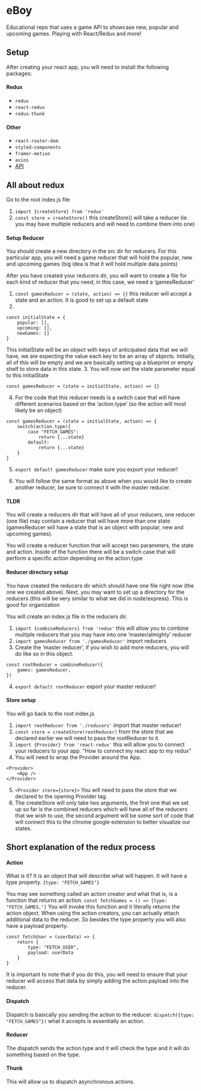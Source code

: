# eBoy
Educational repo that uses a game API to showcase new, popular and upcoming games. Playing with React/Redux and more!

## Setup
After creating your react app, you will need to install the following packages:
#### Redux
- `redux`
- `react-redux`
- `redux-thunk`
#### Other
- `react-router-dom`
- `styled-components`
- `framer-motion`
- `axios`
- [API](https://api.rawg.io/docs/)

## All about redux
Go to the root index.js file
1. `import {createStore} from 'redux'`
2. `const store = createStore()` this createStore() will take a reducer (ie. you may have multiple reducers and will need to combine them into one)

#### Setup Reducer
You should create a new directory in the src dir for reducers. For this particular app, you will need a game reducer that will hold the popular, new and upcoming games (big idea is that it will hold multiple data points)

After you have created your reducers dir, you will want to create a file for each kind of reducer that you need, in this case, we need a ‘gamesReducer’
1. `const gamesReducer = (state, action) => {}` this reducer will accept a state and an action. It is good to set up a default state 
2. 
```
const initialState = {
	popular: [],
	upcoming: [],
	newGames: []
}
```
This initialState will be an object with keys of anticipated data that we will have, we are expecting the value each key to be an array of objects. Initially, all of this will be empty and we are basically setting up a blueprint or empty shelf to store data in this state. 
3. You will now set the state parameter equal to this initialState
```
const gamesReducer = (state = initialState, action) => {}
```
4. For the code that this reducer needs is a switch case that will have different scenarios based on the ‘action.type’ (so the action will most likely be an object)
```
const gamesReducer = (state = initialState, action) => {
	switch(action.type){
		case "FETCH_GAMES":
			return {...state}	
		default: 
			return {...state}
	}
}
```
5. `export default gamesReducer` make sure you export your reducer!

6. You will follow the same format as above when you would like to create another reducer, be sure to connect it with the master reducer. 

#### TLDR
You will create a reducers dir that will have all of your reducers, one reducer (one file) may contain a reducer that will have more than one state (gamesReducer will have a state that is an object with popular, new and upcoming games).

You will create a reducer function that will accept two parameters, the state and action. Inside of the function there will be a switch case that will perform a specific action depending on the action.type 

#### Reducer directory setup
You have created the reducers dir which should have one file right now (the one we created above). Next, you may want to set up a directory for the reducers (this will be very similar to what we did in node/express). This is good for organization

You will create an index.js file in the reducers dir. 
1. `import {combineReducers} from 'redux'` this will allow you to combine multiple reducers that you may have into one ‘master/almighty’ reducer
2. `import gamesReducer from './gamesReducer'` import reducers
3. Create the ‘master reducer’, if you wish to add more reducers, you will do like so in this object.
```
const rootReducer = combineReducer({
	games: gamesReducer,
})
```
4. `export default rootReducer` export your master reducer!

#### Store setup
You will go back to the root index.js 

1. `import rootReducer from './reducers'` import that master reducer!
2. `const store = createStore(rootReducer)` from the store that we declared earlier we will need to pass the rootReducer to it. 
3. `import {Provider} from 'react-redux'` this will allow you to connect your reducers to your app. “How to connect my react app to my redux”
4. You will need to wrap the Provider around the App.
```
<Provider>
	<App />
</Provider>
```
5. `<Provider store={store}>` You will need to pass the store that we declared to the opening Provider tag. 
6. The createStore will only take two arguments, the first one that we set up so far is the combined reducers which will have all of the reducers that we wish to use, the second argument will be some sort of code that will connect this to the chrome google extension to better visualize our states. 

## Short explanation of the redux process
#### Action
What is it? It is an object that will describe what will happen. It will have a type property. `{type: "FETCH_GAMES"}`

You may see something called an action creator and what that is, is a function that returns an action.
`const fetchGames = () => {type: "FETCH_GAMES,"}` You will invoke this function and it literally returns the action object. When using the action creators, you can actually attach additional data to the reducer. So besides the type property you will also have a payload property. 
```
const fetchUser = (userData) => {
	return {
		type: "FETCH_USER",
		payload: userData	
	}
}
```
It is important to note that if you do this, you will need to ensure that your reducer will access that data by simply adding the action.payload into the reducer. 

#### Dispatch
Dispatch is basically you sending the action to the reducer. `dispatch({type: "FETCH_GAMES"})` what it accepts is essentially an action. 

#### Reducer
The dispatch sends the action.type and it will check the type and it will do something based on the type.

#### Thunk
This will allow us to dispatch asynchronous actions. 



